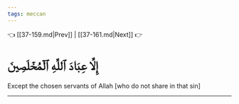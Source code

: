 ```yaml
---
tags: meccan
---
```


👈 [[37-159.md|Prev]] | [[37-161.md|Next]] 👉

# إِلَّا عِبَادَ ٱللَّهِ ٱلۡمُخۡلَصِينَ

Except the chosen servants of Allah [who do not share in that sin]

---

